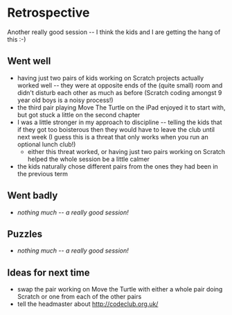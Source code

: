 # Retrospective

Another really good session -- I think the kids and I are getting the hang of this :-)

## Went well
* having just two pairs of kids working on Scratch projects actually worked well -- they were at opposite ends of the (quite small) room and didn't disturb each other as much as before (Scratch coding amongst 9 year old boys is a noisy process!)
* the third pair playing Move The Turtle on the iPad enjoyed it to start with, but got stuck a little on the second chapter
* I was a little stronger in my approach to discipline -- telling the kids that if they got too boisterous then they would have to leave the club until next week (I guess this is a threat that only works when you run an optional lunch club!)
  * either this threat worked, or having just two pairs working on Scratch helped the whole session be a little calmer
* the kids naturally chose different pairs from the ones they had been in the previous term

## Went badly
* *nothing much -- a really good session!*

## Puzzles
* *nothing much -- a really good session!*

## Ideas for next time
* swap the pair working on Move the Turtle with either a whole pair doing Scratch or one from each of the other pairs
* tell the headmaster about <http://codeclub.org.uk/>